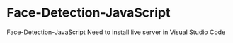 # Face-Detection-JavaScript
Face-Detection-JavaScript
Need to install live server in Visual Studio Code
